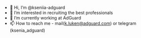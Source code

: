 - 👋 Hi, I’m @kseniia-adguard
- 👀 I’m interested in recruiting the best professionals 
- 🌱 I’m currently working at AdGuard
- 📫 How to reach me - mail(k.luken@adguard.com) or telegram (ksenia_adguard)

<!---
kseniia-adguard/kseniia-adguard is a ✨ special ✨ repository because its `README.md` (this file) appears on your GitHub profile.
You can click the Preview link to take a look at your changes.
--->
